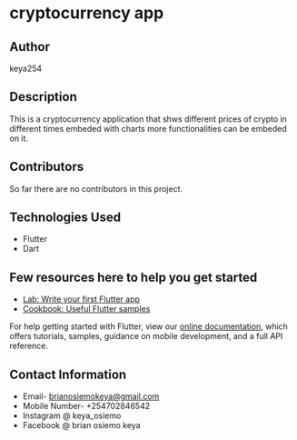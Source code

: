 # cryptocurrency app
## Author
keya254

## Description

This is a cryptocurrency application that shws different prices of crypto in different times embeded with charts
more functionalities can be embeded on it.

## Contributors

So far there are no contributors in this project.

## Technologies Used
 - Flutter
 - Dart
 ## Few resources here to help you get started
- [Lab: Write your first Flutter app](https://flutter.dev/docs/get-started/codelab)
- [Cookbook: Useful Flutter samples](https://flutter.dev/docs/cookbook)

For help getting started with Flutter, view our
[online documentation](https://flutter.dev/docs), which offers tutorials,
samples, guidance on mobile development, and a full API reference.


## Contact Information

* Email- brianosiemokeya@gmail.com
* Mobile Number- +254702846542
* Instagram @ keya_osiemo
* Facebook @ brian osiemo keya


